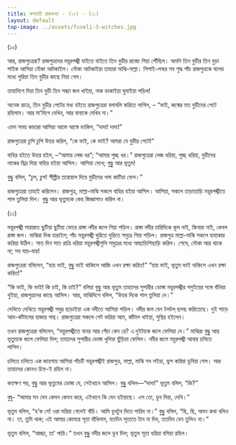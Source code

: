```yaml
---
title: কলাবতী রাজকন্যা - (১০) - (১১)
layout: default
top-image: ../assets/fuseli-3-witches.jpg
---
```


(১০)

আর, রাজপুত্রেরা? রাজপুত্রদের ময়ূরপঙ্খী যাইতে যাইতে তিন বুড়ীর রাজ্যে গিয়া পৌঁছিল। অমনি তিন বুড়ীর তিন বুড়া পাইক
আসিয়া নৌকা আটকাইল। নৌকা আটকাইয়া তাহারা মাঝি-মাল্লা। সিপাই-লস্কর সব শুদ্ধ পাঁচ রাজপুত্রকে থলের মধ্যে পুরিয়া তিন বুড়ীর কাছে নিয়া গেল।

তাহাদিগে দিয়া তিন বুড়ী তিন সন্ধ্যা জল খাইয়া, নাক ডাকাইয়া ঘুমাইয়া পড়িল!

অনেক রাত্রে, তিন বুড়ীর পেটের মধ্য হইতে রাজপুত্রেরা বলাবলি করিতে লাগিল, –  “ভাই, জন্মের মত বুড়ীদের পেটে রহিলাম। আর মা’দিগে দেখিব, আর বাবাকে দেখিব না।”

এমন সময় কাহারা আসিয়া আস্তে আস্তে ডাকিল, “দাদা! দাদা!”

রাজপুত্রেরা চুপি চুপি উত্তর করিল, “কে ভাই, কে ভাই? আমরা যে বুড়ীর পেটে!”

বাহির হইতে উত্তর হইল, –“আমার লেজ ধর”; “আমার পুচ্ছ ধর।” রাজপুত্রেরা লেজ ধরিয়া, পুচ্ছ ধরিয়া, বুড়ীদের নাকের ছিদ্র দিয়া বাহির হইয়া আসিল। আসিয়া দেখে; বুদ্ধুুু আর ভূতুম!

বুদ্ধুু বলিল, “চুপ, চুপ! শীল্পীর তরােয়াল দিয়ে বুড়ীদের গলা কাটিয়া ফেল।”

রাজপুত্রেরা তাহাই করিলেন। রাজপুত্র, মাল্লা-মাঝি সকলে বাহির হইয়া আসিল। আসিয়া, সকলে তাড়াতাড়ি ময়ূরপঙ্খীতে পাল তুলিয়া দিল। বুদ্ধুু আর ভূতুমকে কেহ জিজ্ঞাসাও করিল না।

(১১)

ময়ূরপঙ্খী সারারাত ছুটিয়া ছুটিয়া ভােরে রাঙ্গা নদীর জলে গিয়া পড়িল। রাঙ্গা নদীর চারিদিকে কূল নাই, কিনারা নাই, কেবল রাঙ্গা জল।
মাঝিরা দিক হারাইল; পাঁচ ময়ূরপঙ্খী ঘুরিতে ঘুরিতে সমুদ্রে গিয়া পড়িল। রাজপুত্র মাল্লা-মাঝি সকলে হাহাকার করিয়া উঠিল।
সাত দিন সাত রাত্রি ধরিয়া ময়ূরপঙ্খীগুলি সমুদ্রের মধ্যে আছাড়িপিছাড়ি করিল। শেষে, নৌকা আর থাকে না; সব যায়-যায়!  

রাজপুত্রেরা বলিলেন, “হায় ভাই, বুদ্ধুুু ভাই থাকিলে আজি এখন রক্ষা করিত!” “হায় ভাই, ভূতুম ভাই থাকিলে এখন রক্ষা করিত!”

“কি ভাই, কি ভাই! কি চাই, কি চাই?”
বলিয়া বুদ্ধুু আর ভূতুম তাহাদের সুপারীর ডােঙ্গা ময়ূরপঙ্খীর গলুইয়ের সঙ্গে বাঁধিয়া থুইয়া, রাজপুত্রদের কাছে আসিল। আর, মাঝিদিগে বলিল, “উত্তর দিকে পাল তুলিয়া দে।”

দেখিতে দেখিতে ময়ূরপঙ্খী সমুদ্র ছাড়াইয়া এক নদীতে আসিয়া পড়িল। নদীর জল যেন টলটল্ ছলছ করিতেছে। দুই পাড়ে আম-কাঁটালের হাজার গাছ। রাজপুত্রেরা সকলে পেট ভরিয়া আম, কাঁটাল খাইয়া, সুস্থির হইলেন।

তখন রাজপুত্রেরা বলিলেন, “ময়ুরপঙ্খীতে বানর আর পেঁচা কেন রে? এ দুইটাকে জলে ফেলিয়া দে।” মাঝিরা বুদ্ধুুু আর ভূতুমকে জলে ফেলিয়া দিল; তাহাদের সুপারীর ডােঙ্গা খুলিয়া ছুঁড়িয়া ফেলিল। নদীর জলে ময়ুরপঙ্খী আবার চলিতে লাগিল।

চলিতে চলিতে এক জায়গায় আসিয়া পাঁচটি ময়ূরপঙ্খীই রাজপুত্র, মাল্লা, মাঝি সব লইয়া, ভুস করিয়া ডুবিয়া গেল। আর তাহাদের কোনও চিহ্ন-ই রহিল না।

কতক্ষণ পর, বুদ্ধুু আর ভূতুমের ডােঙ্গা যে, সেইখানে আসিল। বুদ্ধুুু বলিল—“দাদা!” ভূতুম বলিল, “কি?”

বুদ্বু- “আমার মন যেন কেমন কেমন করে, এইখানে কি যেন হইয়াছে। এস তাে, ডুব দিয়া, দেখি।”

ভূতুম বলিল, “হ’ক গে! ওরা মরিয়া গেলেই বাঁচি। আমি ডুবটুব দিতে পারিব না।”
বুদ্ধুুু বলিল, “ছি, ছি, অমন কথা বলিও না। তা, তুমি থাক; এই আমার কোমরে সূতা বাঁধিলাম, যতদিন সূতাতে টান না দিব, ততদিন যেন তুলিও না।”

ভূতুম বলিল, “আচ্ছা, তা’ পারি।” তখন বুদ্ধুুু নদীর জলে ডুব দিল; ভূতুম সূতা ধরিয়া বসিয়া রহিল।
